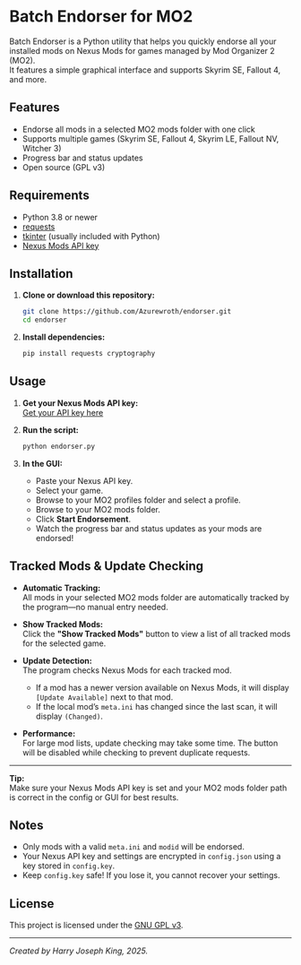 # Batch Endorser for MO2

Batch Endorser is a Python utility that helps you quickly endorse all your installed mods on Nexus Mods for games managed by Mod Organizer 2 (MO2).  
It features a simple graphical interface and supports Skyrim SE, Fallout 4, and more.

## Features

- Endorse all mods in a selected MO2 mods folder with one click
- Supports multiple games (Skyrim SE, Fallout 4, Skyrim LE, Fallout NV, Witcher 3)
- Progress bar and status updates
- Open source (GPL v3)

## Requirements

- Python 3.8 or newer
- [requests](https://pypi.org/project/requests/)
- [tkinter](https://docs.python.org/3/library/tkinter.html) (usually included with Python)
- [Nexus Mods API key](https://www.nexusmods.com/users/myaccount?tab=api%20access)

## Installation

1. **Clone or download this repository:**
    ```sh
    git clone https://github.com/Azurewroth/endorser.git
    cd endorser
    ```

2. **Install dependencies:**
    ```sh
    pip install requests cryptography
    ```

## Usage

1. **Get your Nexus Mods API key:**  
   [Get your API key here](https://www.nexusmods.com/users/myaccount?tab=api%20access)

2. **Run the script:**
    ```sh
    python endorser.py
    ```

3. **In the GUI:**
    - Paste your Nexus API key.
    - Select your game.
    - Browse to your MO2 profiles folder and select a profile.
    - Browse to your MO2 mods folder.
    - Click **Start Endorsement**.
    - Watch the progress bar and status updates as your mods are endorsed!

## Tracked Mods & Update Checking

- **Automatic Tracking:**  
  All mods in your selected MO2 mods folder are automatically tracked by the program—no manual entry needed.

- **Show Tracked Mods:**  
  Click the **"Show Tracked Mods"** button to view a list of all tracked mods for the selected game.

- **Update Detection:**  
  The program checks Nexus Mods for each tracked mod.  
  - If a mod has a newer version available on Nexus Mods, it will display `[Update Available]` next to that mod.
  - If the local mod’s `meta.ini` has changed since the last scan, it will display `(Changed)`.

- **Performance:**  
  For large mod lists, update checking may take some time. The button will be disabled while checking to prevent duplicate requests.

---

**Tip:**  
Make sure your Nexus Mods API key is set and your MO2 mods folder path is correct in the config or GUI for best results.

## Notes

- Only mods with a valid `meta.ini` and `modid` will be endorsed.
- Your Nexus API key and settings are encrypted in `config.json` using a key stored in `config.key`.
- Keep `config.key` safe! If you lose it, you cannot recover your settings.

## License

This project is licensed under the [GNU GPL v3](LICENSE).

---

*Created by Harry Joseph King, 2025.*